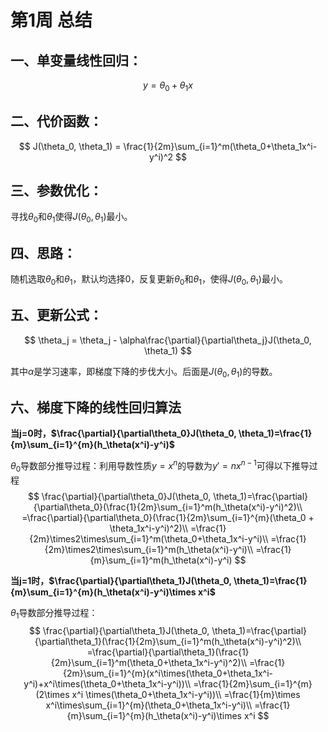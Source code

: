 # 第1周 总结

## 一、单变量线性回归：

$$
y = \theta_0 + \theta_1x
$$



## 二、代价函数：

$$
J(\theta_0, \theta_1) = \frac{1}{2m}\sum_{i=1}^m(\theta_0+\theta_1x^i-y^i)^2
$$



## 三、参数优化：

寻找$\theta_0$和$\theta_1$使得$J(\theta_0, \theta_1)$最小。



## 四、思路：

随机选取$\theta_0$和$\theta_1$，默认均选择0，反复更新$\theta_0$和$\theta_1$，使得$J(\theta_0, \theta_1)$最小。



## 五、更新公式：

$$
\theta_j = \theta_j - \alpha\frac{\partial}{\partial\theta_j}J(\theta_0, \theta_1)
$$

其中$\alpha$是学习速率，即梯度下降的步伐大小。后面是$J(\theta_0, \theta_1)$的导数。



## 六、梯度下降的线性回归算法

**当j=0时，$\frac{\partial}{\partial\theta_0}J(\theta_0, \theta_1)=\frac{1}{m}\sum_{i=1}^{m}(h_\theta(x^i)-y^i)$**

$\theta_0$导数部分推导过程：利用导数性质$y=x^n$的导数为$y'=nx^{n-1}$可得以下推导过程
$$
\frac{\partial}{\partial\theta_0}J(\theta_0, \theta_1)=\frac{\partial}{\partial\theta_0}(\frac{1}{2m}\sum_{i=1}^m(h_\theta(x^i)-y^i)^2)\\
=\frac{\partial}{\partial\theta_0}(\frac{1}{2m}\sum_{i=1}^{m}(\theta_0 + \theta_1x^i-y^i)^2)\\
=\frac{1}{2m}\times2\times\sum_{i=1}^m(\theta_0+\theta_1x^i-y^i)\\
=\frac{1}{2m}\times2\times\sum_{i=1}^m(h_\theta(x^i)-y^i)\\
=\frac{1}{m}\sum_{i=1}^m(h_\theta(x^i)-y^i)
$$



**当j=1时，$\frac{\partial}{\partial\theta_1}J(\theta_0, \theta_1)=\frac{1}{m}\sum_{i=1}^{m}(h_\theta(x^i)-y^i)\times x^i$**

$\theta_1$导数部分推导过程：
$$
\frac{\partial}{\partial\theta_1}J(\theta_0, \theta_1)=\frac{\partial}{\partial\theta_1}(\frac{1}{2m}\sum_{i=1}^m(h_\theta(x^i)-y^i)^2)\\
=\frac{\partial}{\partial\theta_1}(\frac{1}{2m}\sum_{i=1}^m(\theta_0+\theta_1x^i-y^i)^2)\\
=\frac{1}{2m}\sum_{i=1}^{m}(x^i\times(\theta_0+\theta_1x^i-y^i)+x^i\times(\theta_0+\theta_1x^i-y^i))\\
=\frac{1}{2m}\sum_{i=1}^{m}(2\times x^i \times(\theta_0+\theta_1x^i-y^i))\\
=\frac{1}{m}\times x^i\times\sum_{i=1}^{m}(\theta_0+\theta_1x^i-y^i)\\
=\frac{1}{m}\sum_{i=1}^{m}(h_\theta(x^i)-y^i)\times x^i
$$


